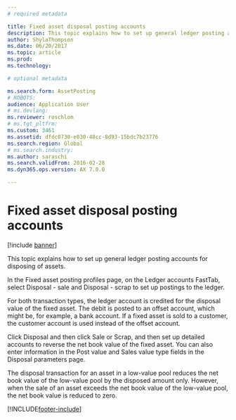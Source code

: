 ```yaml
---
# required metadata

title: Fixed asset disposal posting accounts
description: This topic explains how to set up general ledger posting accounts for disposing of assets.
author: ShylaThompson
ms.date: 06/20/2017
ms.topic: article
ms.prod: 
ms.technology: 

# optional metadata

ms.search.form: AssetPosting
# ROBOTS: 
audience: Application User
# ms.devlang: 
ms.reviewer: roschlom
# ms.tgt_pltfrm: 
ms.custom: 3461
ms.assetid: dfdc0730-e030-48cc-8d93-15bdc7b23776
ms.search.region: Global
# ms.search.industry: 
ms.author: saraschi
ms.search.validFrom: 2016-02-28
ms.dyn365.ops.version: AX 7.0.0

---
```


# Fixed asset disposal posting accounts

[!include [banner](../includes/banner.md)]

This topic explains how to set up general ledger posting accounts for disposing of assets.

In the Fixed asset posting profiles page, on the Ledger accounts FastTab, select Disposal - sale and Disposal - scrap to set up postings to the ledger.

For both transaction types, the ledger account is credited for the disposal value of the fixed asset. The debit is posted to an offset account, which might be, for example, a bank account. If a fixed asset is sold to a customer, the customer account is used instead of the offset account.

Click Disposal and then click Sale or Scrap, and then set up detailed accounts to reverse the net book value of the fixed asset. You can also enter information in the Post value and Sales value type fields in the Disposal parameters page. 

The disposal transaction for an asset in a low-value pool reduces the net book value of the low-value pool by the disposed amount only. However, when the sale of an asset exceeds the net book value of the low-value pool, the net book value is reduced to zero.







[!INCLUDE[footer-include](../../includes/footer-banner.md)]
